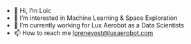 - 👋 Hi, I’m Loic
- 👀 I’m interested in Machine Learning & Space Exploration
- 🚀 I’m currently working for Lux Aerobot as a Data Scientists
- 📫 How to reach me lprenevost@luxaerobot.com
